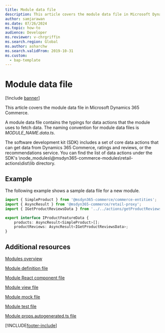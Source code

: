 ```yaml
---
title: Module data file
description: This article covers the module data file in Microsoft Dynamics 365 Commerce.
author: samjarawan
ms.date: 07/26/2024
ms.topic: how-to
audience: Developer
ms.reviewer: v-chrgriffin
ms.search.region: Global
ms.author: asharchw
ms.search.validFrom: 2019-10-31
ms.custom: 
  - bap-template
---
```

# Module data file

[!include [banner](../includes/banner.md)]

This article covers the module data file in Microsoft Dynamics 365 Commerce.

A module data file contains the typings for data actions that the module uses to fetch data. The naming convention for module data files is *MODULE\_NAME.data.ts*.

The software development kit (SDK) includes a set of core data actions that can get data from Dynamics 365 Commerce, ratings and reviews, or the recommendations service. You can find the list of data actions under the SDK's \\node\_modules\\@msdyn365-commerce-modules\\retail-actions\\dist\\lib directory.

## Example

The following example shows a sample data file for a new module.

```typescript
import { SimpleProduct } from '@msdyn365-commerce/commerce-entities';
import { AsyncResult } from '@msdyn365-commerce/retail-proxy';
import { IGetProductReviewsData } from '../../actions/getProductReviews';

export interface IProductFeatureData {
    products: AsyncResult<SimpleProduct>[];
    productReviews: AsyncResult<IGetProductReviewsData>;
}
```
## Additional resources

[Modules overview](modules-overview.md)

[Module definition file](module-definition-file.md)

[Module React component file](module-react-file.md)

[Module view file](module-view-file.md)

[Module mock file](module-mock-file.md)

[Module test file](module-test-file.md)

[Module props.autogenerated.ts file](module-props-autogenerated-ts-file.md)


[!INCLUDE[footer-include](../../includes/footer-banner.md)]
